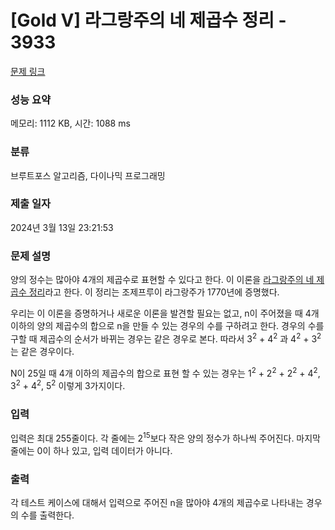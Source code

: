 # [Gold V] 라그랑주의 네 제곱수 정리 - 3933 

[문제 링크](https://www.acmicpc.net/problem/3933) 

### 성능 요약

메모리: 1112 KB, 시간: 1088 ms

### 분류

브루트포스 알고리즘, 다이나믹 프로그래밍

### 제출 일자

2024년 3월 13일 23:21:53

### 문제 설명

<p>양의 정수는 많아야 4개의 제곱수로 표현할 수 있다고 한다. 이 이론을 <a href="http://en.wikipedia.org/wiki/Lagrange%27s_four-square_theorem">라그랑주의 네 제곱수 정리</a>라고 한다. 이 정리는 조제프루이 라그랑주가 1770년에 증명했다.</p>

<p>우리는 이 이론을 증명하거나 새로운 이론을 발견할 필요는 없고, n이 주어졌을 때 4개 이하의 양의 제곱수의 합으로 n을 만들 수 있는 경우의 수를 구하려고 한다. 경우의 수를 구할 때 제곱수의 순서가 바뀌는 경우는 같은 경우로 본다. 따라서 3<sup>2</sup> + 4<sup>2</sup> 과 4<sup>2</sup> + 3<sup>2</sup>는 같은 경우이다.</p>

<p>N이 25일 때 4개 이하의 제곱수의 합으로 표현 할 수 있는 경우는 1<sup>2</sup> + 2<sup>2</sup> + 2<sup>2</sup> + 4<sup>2</sup>, 3<sup>2</sup> + 4<sup>2</sup>, 5<sup>2</sup> 이렇게 3가지이다.</p>

### 입력 

 <p>입력은 최대 255줄이다. 각 줄에는 2<sup>15</sup>보다 작은 양의 정수가 하나씩 주어진다. 마지막 줄에는 0이 하나 있고, 입력 데이터가 아니다.</p>

### 출력 

 <p>각 테스트 케이스에 대해서 입력으로 주어진 n을 많아야 4개의 제곱수로 나타내는 경우의 수를 출력한다.</p>

